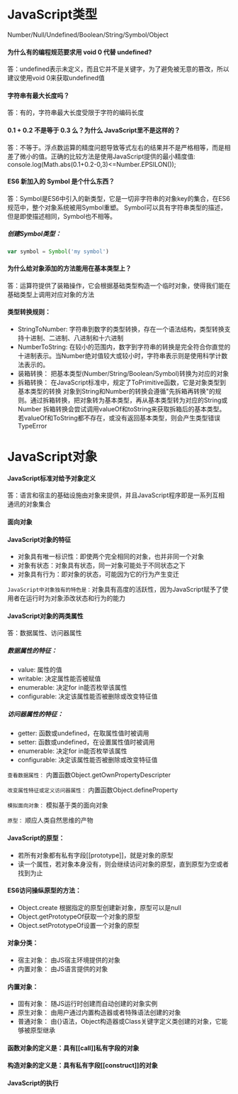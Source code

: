 JavaScript类型
==============
Number/Null/Undefined/Boolean/String/Symbol/Object

#### 为什么有的编程规范要求用 void 0 代替 undefined?
答：undefined表示未定义，而且它并不是关键字，为了避免被无意的篡改，所以建议使用void 0来获取undefined值

#### 字符串有最大长度吗？
答：有的，字符串最大长度受限于字符的编码长度

#### 0.1 + 0.2 不是等于 0.3 么？为什么 JavaScript里不是这样的？
答：不等于。浮点数运算的精度问题导致等式左右的结果并不是严格相等，而是相差了微小的值。正确的比较方法是使用JavaScript提供的最小精度值:
console.log(Math.abs(0.1+0.2-0,3)<=Number.EPSILON());

#### ES6 新加入的 Symbol 是个什么东西？
答：Symbol是ES6中引入的新类型，它是一切非字符串的对象key的集合，在ES6规范中，整个对象系统被用Symbol重塑。
Symbol可以具有字符串类型的描述，但是即使描述相同，Symbol也不相等。
##### 创建Symbol类型：
```javascript
var symbol = Symbol('my symbol')
```
#### 为什么给对象添加的方法能用在基本类型上？
答：运算符提供了装箱操作，它会根据基础类型构造一个临时对象，使得我们能在基础类型上调用对应对象的方法

#### 类型转换规则：
* StringToNumber: 字符串到数字的类型转换，存在一个语法结构，类型转换支持十进制、二进制、八进制和十六进制
*  NumberToString:
在较小的范围内，数字到字符串的转换是完全符合你直觉的十进制表示。当Number绝对值较大或较小时，字符串表示则是使用科学计数法表示的。
* 装箱转换：
把基本类型(Number/String/Boolean/Symbol)转换为对应的对象
* 拆箱转换：
在JavaScript标准中，规定了ToPrimitive函数，它是对象类型到基本类型的转换
对象到String和Number的转换会遵循"先拆箱再转换"的规则。通过拆箱转换，把对象转为基本类型，再从基本类型转为对应的String或Number
拆箱转换会尝试调用valueOf和toString来获取拆箱后的基本类型。若valueOf和ToString都不存在，或没有返回基本类型，则会产生类型错误TypeError

JavaScript对象
==============

#### JavaScript标准对给予对象定义
答：语言和宿主的基础设施由对象来提供，并且JavaScript程序即是一系列互相通讯的对象集合

#### 面向对象

#### JavaScript对象的特征
* 对象具有唯一标识性：即使两个完全相同的对象，也并非同一个对象
* 对象有状态：对象具有状态，同一对象可能处于不同状态之下
* 对象具有行为：即对象的状态，可能因为它的行为产生变迁

`JavaScript中对象独有的特色是：`对象具有高度的活跃性，因为JavaScript赋予了使用者在运行时为对象添改状态和行为的能力

#### JavaScript对象的两类属性
答：数据属性、访问器属性

##### 数据属性的特征：
* value: 属性的值
* writable: 决定属性能否被赋值
* enumerable: 决定for in能否枚举该属性
* configurable: 决定该属性能否被删除或改变特征值

##### 访问器属性的特征：
* getter: 函数或undefined，在取属性值时被调用
* setter: 函数或undefined，在设置属性值时被调用
* enumerable: 决定for in能否枚举该属性
* configurable: 决定该属性能否被删除或改变特征值

`查看数据属性：` 内置函数Object.getOwnPropertyDescripter

`改变属性特征或定义访问器属性：` 内置函数Object.defineProperty

`模拟面向对象：` 模拟基于类的面向对象 

`原型：` 顺应人类自然思维的产物

#### JavaScript的原型：
* 若所有对象都有私有字段[[prototype]]，就是对象的原型
* 读一个属性，若对象本身没有，则会继续访问对象的原型，直到原型为空或者找到为止

#### ES6访问操纵原型的方法：
* Object.create 根据指定的原型创建新对象，原型可以是null
* Object.getPrototypeOf获取一个对象的原型
* Object.setPrototypeOf设置一个对象的原型

#### 对象分类：
* 宿主对象： 由JS宿主环境提供的对象
* 内置对象： 由JS语言提供的对象

#### 内置对象：
* 固有对象： 随JS运行时创建而自动创建的对象实例
* 原生对象： 由用户通过内置构造器或者特殊语法创建的对象
* 普通对象： 由{}语法，Object构造器或Class关键字定义类创建的对象，它能够被原型继承

#### 函数对象的定义是：具有[[call]]私有字段的对象
#### 构造对象的定义是：具有私有字段[[construct]]的对象

#### JavaScript的执行




